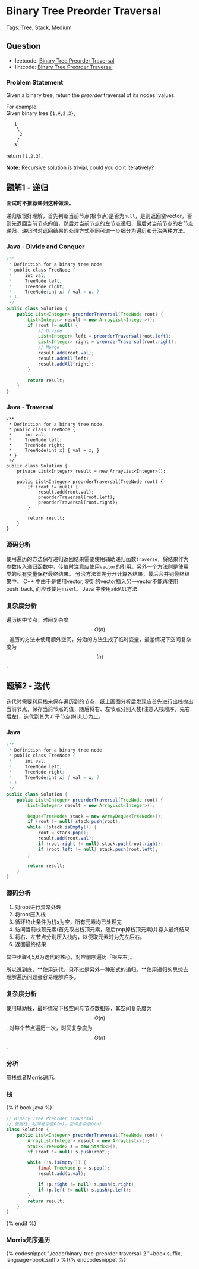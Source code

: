 # Binary Tree Preorder Traversal

Tags: Tree, Stack, Medium

## Question

- leetcode: [Binary Tree Preorder Traversal](https://leetcode.com/problems/binary-tree-preorder-traversal/)
- lintcode: [Binary Tree Preorder Traversal](http://www.lintcode.com/en/problem/binary-tree-preorder-traversal/)

### Problem Statement

Given a binary tree, return the _preorder_ traversal of its nodes' values.

For example:  
Given binary tree `{1,#,2,3}`,  

    
    
    
       1
        \
         2
        /
       3
    

return `[1,2,3]`.

**Note:** Recursive solution is trivial, could you do it iteratively?

## 题解1 - 递归

**面试时不推荐递归这种做法。**

递归版很好理解，首先判断当前节点(根节点)是否为`null`，是则返回空vector，否则先返回当前节点的值，然后对当前节点的左节点递归，最后对当前节点的右节点递归。递归时对返回结果的处理方式不同可进一步细分为遍历和分治两种方法。


### Java - Divide and Conquer

```java
/**
 * Definition for a binary tree node.
 * public class TreeNode {
 *     int val;
 *     TreeNode left;
 *     TreeNode right;
 *     TreeNode(int x) { val = x; }
 * }
 */
public class Solution {
    public List<Integer> preorderTraversal(TreeNode root) {
        List<Integer> result = new ArrayList<Integer>();
        if (root != null) {
            // Divide
            List<Integer> left = preorderTraversal(root.left);
            List<Integer> right = preorderTraversal(root.right);
            // Merge
            result.add(root.val);
            result.addAll(left);
            result.addAll(right);
        }
        
        return result;
    }
}
```

### Java - Traversal

```
/**
 * Definition for a binary tree node.
 * public class TreeNode {
 *     int val;
 *     TreeNode left;
 *     TreeNode right;
 *     TreeNode(int x) { val = x; }
 * }
 */
public class Solution {
    private List<Integer> result = new ArrayList<Integer>();

    public List<Integer> preorderTraversal(TreeNode root) {
        if (root != null) {
            result.add(root.val);
            preorderTraversal(root.left);
            preorderTraversal(root.right);
        }

        return result;
    }
}
```

### 源码分析

使用遍历的方法保存递归返回结果需要使用辅助递归函数`traverse`，将结果作为参数传入递归函数中，传值时注意应使用`vector`的引用。另外一个方法则是使用类的私有变量保存最终结果。
分治方法首先分开计算各结果，最后合并到最终结果中。
C++ 中由于是使用vector, 将新的vector插入另一vector不能再使用push_back, 而应该使用insert。
Java 中使用`addAll`方法.

### 复杂度分析

遍历树中节点，时间复杂度 $$O(n)$$, 遍历的方法未使用额外空间，分治的方法生成了临时变量，最差情况下空间复杂度为 $$(n)$$.

## 题解2 - 迭代

迭代时需要利用栈来保存遍历到的节点，纸上画图分析后发现应首先进行出栈抛出当前节点，保存当前节点的值，随后将右、左节点分别入栈(注意入栈顺序，先右后左)，迭代到其为叶子节点(NULL)为止。

### Java

```java
/**
 * Definition for a binary tree node.
 * public class TreeNode {
 *     int val;
 *     TreeNode left;
 *     TreeNode right;
 *     TreeNode(int x) { val = x; }
 * }
 */
public class Solution {
    public List<Integer> preorderTraversal(TreeNode root) {
        List<Integer> result = new ArrayList<Integer>();

        Deque<TreeNode> stack = new ArrayDeque<TreeNode>();
        if (root != null) stack.push(root);
        while (!stack.isEmpty()) {
            root = stack.pop();
            result.add(root.val);
            if (root.right != null) stack.push(root.right);
            if (root.left != null) stack.push(root.left);
        }

        return result;
    }
}
```

### 源码分析

1. 对root进行异常处理
2. 将root压入栈
3. 循环终止条件为栈s为空，所有元素均已处理完
4. 访问当前栈顶元素(首先取出栈顶元素，随后pop掉栈顶元素)并存入最终结果
5. 将右、左节点分别压入栈内，以便取元素时为先左后右。
6. 返回最终结果

其中步骤4,5,6为迭代的核心，对应前序遍历「根左右」。

所以说到底，**使用迭代，只不过是另外一种形式的递归。**使用递归的思想去理解遍历问题会容易理解许多。

### 复杂度分析

使用辅助栈，最坏情况下栈空间与节点数相等，其空间复杂度为 $$O(n)$$, 对每个节点遍历一次，时间复杂度为 $$O(n)$$.

### 分析

用栈或者Morris遍历。


### 栈

{% if book.java %}
```java
// Binary Tree Preorder Traversal
// 使用栈，时间复杂度O(n)，空间复杂度O(n)
class Solution {
    public List<Integer> preorderTraversal(TreeNode root) {
        ArrayList<Integer> result = new ArrayList<>();
        Stack<TreeNode> s = new Stack<>();
        if (root != null) s.push(root);

        while (!s.isEmpty()) {
            final TreeNode p = s.pop();
            result.add(p.val);

            if (p.right != null) s.push(p.right);
            if (p.left != null) s.push(p.left);
        }
        return result;
    }
}
```
{% endif %}


### Morris先序遍历

{% codesnippet "./code/binary-tree-preorder-traversal-2."+book.suffix, language=book.suffix %}{% endcodesnippet %}
